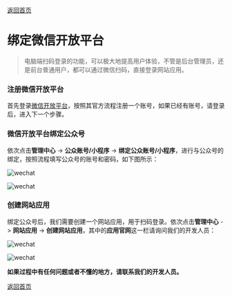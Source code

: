 [返回首页](../../README.md)

# 绑定微信开放平台

> 电脑端扫码登录的功能，可以极大地提高用户体验，不管是后台管理员，还是前台普通用户，都可以通过微信扫码，直接登录网站应用。

### 注册微信开放平台

首先登录[微信开放平台](https://open.weixin.qq.com/)，按照其官方流程注册一个账号，如果已经有账号，请登录后，进入下一个步骤。

### 微信开放平台绑定公众号

依次点击**管理中心** -> **公众账号/小程序** -> **绑定公众账号/小程序**，进行与公众号的绑定，按照流程填写公众号的账号和密码，如下图所示：

![wechat](https://docssl.cdn.maodouio.com/docs/quickstart/open_wechat.jpeg)

![wechat](https://docssl.cdn.maodouio.com/docs/quickstart/open_wechat1.jpeg)

### 创建网站应用

绑定公众号后，我们需要创建一个网站应用，用于扫码登录。依次点击**管理中心** -> **网站应用** -> **创建网站应用**，其中的**应用官网**这一栏请询问我们的开发人员：

![wechat](https://docssl.cdn.maodouio.com/docs/quickstart/open_wechat2.jpeg)

![wechat](https://docssl.cdn.maodouio.com/docs/quickstart/open_wechat3.jpeg)

**如果过程中有任何问题或者不懂的地方，请联系我们的开发人员。**

[返回首页](../../README.md)
